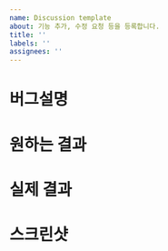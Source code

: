 ```yaml
---
name: Discussion template
about: 기능 추가, 수정 요청 등을 등록합니다.
title: ''
labels: ''
assignees: ''
---
```


# 버그설명

# 원하는 결과

# 실제 결과

# 스크린샷
